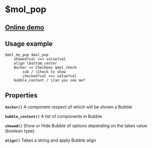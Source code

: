 # $mol_pop

## [Online demo](http://eigenmethod.github.io/mol//#demo=mol_pop)

## Usage example
```
$mol_my_pop $mol_pop
    showed?val <=> value?val
    align \bottom_center
	Anchor <= Checkbox $mol_check
	    sub / \Check to show
	    checked?val <=> value?val
	bubble_content / \Can you see me?
```

## Properties

**`Anchor()`**
A component respect of which will be shown a Bubble

**`bubble_content()`**
A list of components in Bubble

**`showed()`**
Show or Hide Bubble of options depending on the takes value (boolean type).

**`align()`**
Takes a string and apply Bubble align
